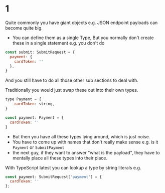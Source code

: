 # 1 

Quite commonly you have giant objects e.g. JSON endpoint payloads can become quite big.

* You can define them as a single Type, But you normally don't create these in a single statement e.g. you don't do 

```js
const submit: SubmitRequest = {
  payment: {
    cardToken: ''
  },
}
```
And you still have to do all those other sub sections to deal with. 

Traditionally you would just swap these out into their own types. 

```js
type Payment = {
    cardToken: string,
}

const payment: Payment = {
  cardToken: ''
}
```
* But then you have all these types lying around, which is just noise.
* You have to come up with names that don't really make sense e.g. is it `Payment` or `SubmitPayment`
* the next guy, if they want to answer "what is the payload", they have to mentally place all these types into their place.

With TypeScript latest you can lookup a type by string literals e.g.
```js
const payment: SubmitRequest['payment'] = {
  cardToken: ''
};
```
